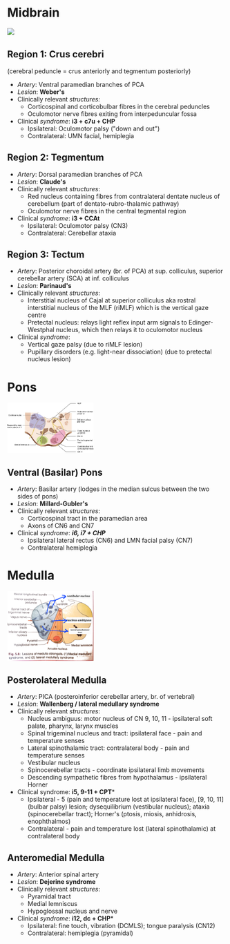 # Midbrain

<img src="assets/Pasted image 20250501160940.png" width="200px">

## Region 1: Crus cerebri 
(cerebral peduncle = crus anteriorly and tegmentum posteriorly)
- *Artery*: Ventral paramedian branches of PCA
- *Lesion*: **Weber's**
- Clinically relevant *structures:*
	- Corticospinal and corticobulbar fibres in the cerebral peduncles
	- Oculomotor nerve fibres exiting from interpeduncular fossa
- Clinical *syndrome*: **i3 + c7u + CHP**
	- Ipsilateral: Oculomotor palsy ("down and out")
	- Contralateral: UMN facial, hemiplegia
## Region 2: Tegmentum
- *Artery*: Dorsal paramedian branches of PCA
- *Lesion*: **Claude's**
- Clinically relevant *structures*:
	- Red nucleus containing fibres from contralateral dentate nucleus of cerebellum (part of dentato-rubro-thalamic pathway)
	- Oculomotor nerve fibres in the central tegmental region
- Clinical *syndrome*: **i3 + CCAt**
	- Ipsilateral: Oculomotor palsy (CN3)
	- Contralateral: Cerebellar ataxia
## Region 3: Tectum
- *Artery*: Posterior choroidal artery (br. of PCA) at sup. colliculus, superior cerebellar artery (SCA) at inf. colliculus
- *Lesion*: **Parinaud's**
- Clinically relevant *structures*:
	- Interstitial nucleus of Cajal at superior colliculus aka rostral interstitial nucleus of the MLF (riMLF) which is the vertical gaze centre
	- Pretectal nucleus: relays light reflex input arm signals to Edinger-Westphal nucleus, which then relays it to oculomotor nucleus
- Clinical *syndrome*: 
	- Vertical gaze palsy (due to riMLF lesion)
	- Pupillary disorders (e.g. light-near dissociation) (due to pretectal nucleus lesion)
# Pons

<img src="assets/Pasted image 20250501172214.png" width="200px">

## Ventral (Basilar) Pons
- *Artery*: Basilar artery (lodges in the median sulcus between the two sides of pons)
- *Lesion*: **Millard-Gubler's**
- Clinically relevant *structures*:
	- Corticospinal tract in the paramedian area
	- Axons of CN6 and CN7
- Clinical *syndrome*: ***i6, i7 + CHP*** 
	- Ipsilateral lateral rectus (CN6) and LMN facial palsy (CN7)
	- Contralateral hemiplegia
# Medulla

<img src="assets/Pasted image 20250501175044.png" width="200px">

## Posterolateral Medulla
- *Artery*: PICA (posteroinferior cerebellar artery, br. of vertebral)
- *Lesion*: **Wallenberg / lateral medullary syndrome**
- Clinically relevant *structures*:
	- Nucleus ambiguus: motor nucleus of CN 9, 10, 11 - ipsilateral soft palate, pharynx, larynx muscles
	- Spinal trigeminal nucleus and tract: ipsilateral face - pain and temperature senses
	- Lateral spinothalamic tract: contralateral body - pain and temperature senses
	- Vestibular nucleus
	- Spinocerebellar tracts - coordinate ipsilateral limb movements
	- Descending sympathetic fibres from hypothalamus - ipsilateral Horner
- Clinical syndrome: **i5, 9-11 + CPT***
	- Ipsilateral - 5 (pain and temperature lost at ipsilateral face), \[9, 10, 11\] (bulbar palsy) lesion; dysequilibrium (vestibular nucleus); ataxia (spinocerebellar tract); Horner's (ptosis, miosis, anhidrosis, enophthalmos)
	- Contralateral - pain and temperature lost (lateral spinothalamic) at contralateral body 
## Anteromedial Medulla
- *Artery*: Anterior spinal artery
- *Lesion*: **Dejerine syndrome**
- Clinically relevant *structures*:
	- Pyramidal tract
	- Medial lemniscus
	- Hypoglossal nucleus and nerve
- Clinical *syndrome*: **i12, dc + CHP***
	- Ipsilateral: fine touch, vibration (DCMLS); tongue paralysis (CN12)
	- Contralateral: hemiplegia (pyramidal)
